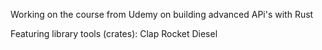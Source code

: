 Working on the course from Udemy on building advanced APi's with Rust

Featuring library tools (crates):
Clap
Rocket
Diesel
